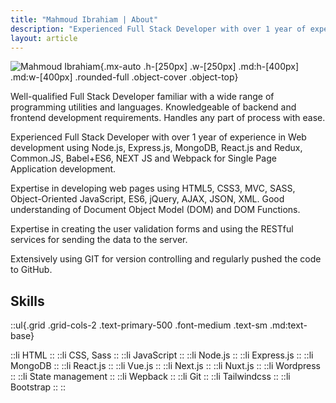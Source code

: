```yaml
---
title: "Mahmoud Ibrahiam | About"
description: "Experienced Full Stack Developer with over 1 year of experience in Web development using mern stack"
layout: article
---
```


![Mahmoud Ibrahiam](/mahmoud.jpg){.mx-auto .h-[250px] .w-[250px] .md:h-[400px] .md:w-[400px] .rounded-full .object-cover .object-top}

Well-qualified Full Stack Developer familiar with a wide range of programming utilities and languages. Knowledgeable of backend and frontend development requirements. Handles any part of process with ease.

Experienced Full Stack Developer with over 1 year of experience in Web development using Node.js, Express.js, MongoDB, React.js and Redux, Common.JS, Babel+ES6, NEXT JS and Webpack for Single Page Application development.

Expertise in developing web pages using HTML5, CSS3, MVC, SASS, Object-Oriented JavaScript, ES6, jQuery, AJAX, JSON, XML. Good understanding of Document Object Model (DOM) and DOM Functions.

Expertise in creating the user validation forms and using the RESTful services for sending the data to the server.

Extensively using GIT for version controlling and regularly pushed the code to GitHub.

## Skills

::ul{.grid .grid-cols-2 .text-primary-500 .font-medium .text-sm .md:text-base}

::li
HTML
::
::li
CSS, Sass
::
::li
JavaScript
::
::li
Node.js
::
::li
Express.js
::
::li
MongoDB
::
::li
React.js
::
::li
Vue.js
::
::li
Next.js
::
::li
Nuxt.js
::
::li
Wordpress
::
::li
State management
::
::li
Wepback
::
::li
Git
::
::li
Tailwindcss
::
::li
Bootstrap
::
::
